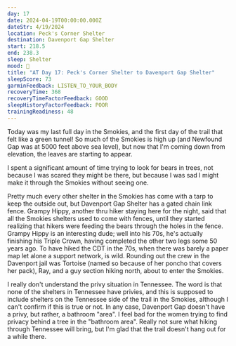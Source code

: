 ```yaml
---
day: 17
date: 2024-04-19T00:00:00.000Z
dateStr: 4/19/2024
location: Peck's Corner Shelter
destination: Davenport Gap Shelter
start: 218.5
end: 238.3
sleep: Shelter
mood: 🙂
title: "AT Day 17: Peck's Corner Shelter to Davenport Gap Shelter"
sleepScore: 73
garminFeedback: LISTEN_TO_YOUR_BODY
recoveryTime: 368
recoveryTimeFactorFeedback: GOOD
sleepHistoryFactorFeedback: POOR
trainingReadiness: 48
---
```

Today was my last full day in the Smokies, and the first day of the trail that felt like a green tunnel! So much of the Smokies is high up (and Newfound Gap was at 5000 feet above sea level), but now that I'm coming down from elevation, the leaves are starting to appear.

I spent a significant amount of time trying to look for bears in trees, not because I was scared they might be there, but because I was sad I might make it through the Smokies without seeing one.

Pretty much every other shelter in the Smokies has come with a tarp to keep the outside out, but Davenport Gap Shelter has a gated chain link fence. Grampy Hippy, another thru hiker staying here for the night, said that all the Smokies shelters used to come with fences, until they started realizing that hikers were feeding the bears through the holes in the fence. Grampy Hippy is an interesting dude; well into his 70s, he's actually finishing his Triple Crown, having completed the other two legs some 50 years ago. To have hiked the CDT in the 70s, when there was barely a paper map let alone a support network, is wild. Rounding out the crew in the Davenport jail was Tortoise (named so because of her poncho that covers her pack), Ray, and a guy section hiking north, about to enter the Smokies.

I really don't understand the privy situation in Tennessee. The word is that none of the shelters in Tennessee have privies, and this is supposed to include shelters on the Tennessee side of the trail in the Smokies, although I can't confirm if this is true or not. In any case, Davenport Gap doesn't have a privy, but rather, a bathroom "area". I feel bad for the women trying to find privacy behind a tree in the "bathroom area". Really not sure what hiking through Tennessee will bring, but I'm glad that the trail doesn't hang out for a while there. 
